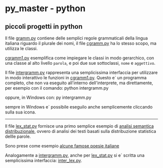 # py_master - python


## piccoli progetti in python

Il file [gramm.py](gramm.py) contiene delle semplici regole grammaticali della
lingua italiana riguardo il plurale dei nomi, il file [cgramm.py](cgramm.py) ha
lo stesso scopo, ma utilizza le classi.

[cgramm1.py](cgramm1.py) esemplifica come impiegare le classi in modo
gerarchico, con una classe al alto livello `parola`, e poi due sue sottoclassi,
`nome` e `aggettivo`.

Il file [intergramm.py](intergramm.py) rappresenta una semplicissima interfaccia
per utilizzare in modo interattivo le funzioni in [cgramm1.py](cgramm1.py).
Questo e\` un programma completo, che non va eseguito all'interno
dell'interprete, ma direttamente, per esempio con il comando:
	python intergramm.py

oppure, in Windows con:
	py intergramm.py

sempre in Windows e\` possibile eseguilo anche semplicemente cliccando sulla sua
icona.

---

Il file [lex_stat.py](lex_stat.py) fornisce una primo semplice esempio di
[analisi semantica
distribuzionale](https://en.wikipedia.org/wiki/Distributional_semantics),
ovvero di analisi dei testi basati sulla distribuzione statistica dellle parole.

Sono prese come esempio [alcune famose poesie italiane](poesie/README.md)

Analogamente a [intergramm.py](intergramm.py), anche per [lex_stat.py](lex_stat.py)
si e\` scritta una semplicissima interfaccia: [inter_lex.py](inter_lex.py).
